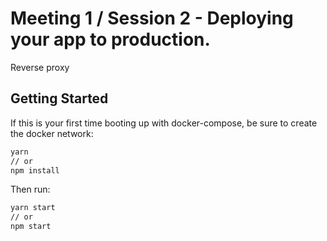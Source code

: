 # Meeting 1 / Session 2 - Deploying your app to production.
Reverse proxy

## Getting Started
If this is your first time booting up with docker-compose,
be sure to create the docker network:
```bash
yarn
// or
npm install
```

Then run:
```bash
yarn start
// or
npm start
```
